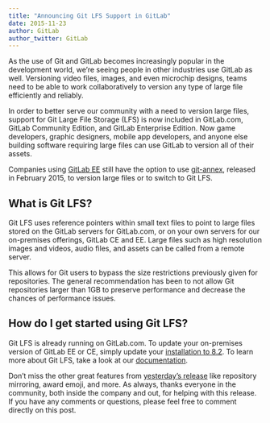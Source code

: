 ```yaml
---
title: "Announcing Git LFS Support in GitLab"
date: 2015-11-23
author: GitLab
author_twitter: GitLab
---
```


As the use of Git and GitLab becomes increasingly popular in the development world, we’re seeing people in other industries use GitLab as well. Versioning video files, images, and even microchip designs, teams need to be able to work collaboratively to version any type of large file efficiently and reliably.

In order to better serve our community with a need to version large files, support for Git Large File Storage (LFS) is now included in GitLab.com, GitLab Community Edition, and GitLab Enterprise Edition. Now game developers, graphic designers, mobile app developers, and anyone else building software requiring large files can use GitLab to version all of their assets.

<!-- more -->

Companies using [GitLab EE](https://about.gitlab.com/features/#enterprise) still have the option to use [git-annex](https://about.gitlab.com/2015/02/17/gitlab-annex-solves-the-problem-of-versioning-large-binaries-with-git/), released in February 2015, to version large files or to switch to Git LFS.

## What is Git LFS?

Git LFS uses reference pointers within small text files to point to large files stored on the GitLab servers for GitLab.com, or on your own servers for our on-premises offerings, GitLab CE and EE. Large files such as high resolution images and videos, audio files, and assets can be called from a remote server.

This allows for Git users to bypass the size restrictions previously given for repositories. The general recommendation has been to not allow Git repositories larger than 1GB to preserve performance and decrease the chances of performance issues.

## How do I get started using Git LFS?

Git LFS is already running on GitLab.com. To update your on-premises version of GitLab EE or CE, simply update your [installation to 8.2](https://about.gitlab.com/downloads/). To learn more about Git LFS, take a look at our [documentation](http://doc.gitlab.com/ce/workflow/lfs/manage_large_binaries_with_git_lfs.html).

Don’t miss the other great features from [yesterday’s release](https://about.gitlab.com/2015/11/22/gitlab-8-2-released/) like repository mirroring, award emoji, and more. As always, thanks everyone in the community, both inside the company and out, for helping with this release. If you have any comments or questions, please feel free to comment directly on this post.
